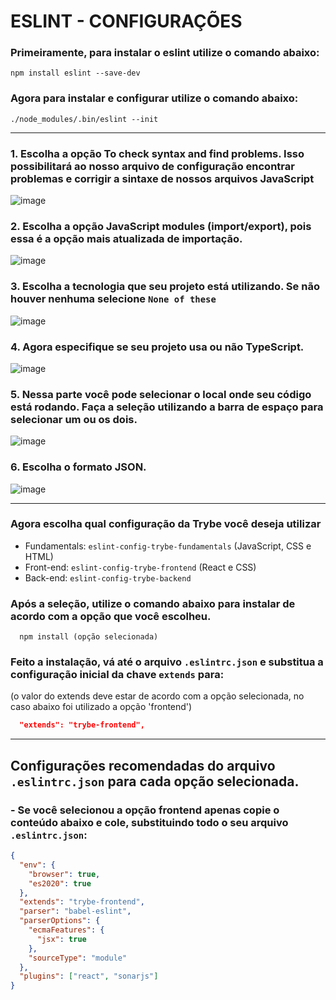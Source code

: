 # ESLINT - CONFIGURAÇÕES

### Primeiramente, para instalar o **eslint** utilize o comando abaixo:

````shell
npm install eslint --save-dev
````

### Agora para instalar e configurar utilize o comando abaixo:

````shell
./node_modules/.bin/eslint --init
````

---

### 1. Escolha a opção **To check syntax and find problems**. Isso possibilitará ao nosso arquivo de configuração encontrar problemas e corrigir a sintaxe de nossos arquivos JavaScript
![image](https://i.imgur.com/KAesYuC.png)

### 2. Escolha a opção **JavaScript modules (import/export)**, pois essa é a opção mais atualizada de importação.
![image](https://i.imgur.com/aMk08m3.png)

### 3. Escolha a tecnologia que seu projeto está utilizando. Se não houver nenhuma selecione ``None of these``

![image](https://i.imgur.com/XrsXeOd.png)

### 4. Agora especifique se seu projeto usa ou não TypeScript.
![image](https://i.imgur.com/lCPCcBM.png)

### 5. Nessa parte você pode selecionar o local onde seu código está rodando. Faça a seleção utilizando a barra de espaço para selecionar um ou os dois.
![image](https://i.imgur.com/PyPuUn2.png)

### 6. Escolha o formato JSON.
![image](https://i.imgur.com/sCGfODI.png)

---

### Agora escolha qual configuração da Trybe você deseja utilizar

- Fundamentals: `eslint-config-trybe-fundamentals` (JavaScript, CSS e HTML)
- Front-end: `eslint-config-trybe-frontend` (React e CSS)
- Back-end: `eslint-config-trybe-backend`


### Após a seleção, utilize o comando abaixo para instalar de acordo com a opção que você escolheu.
````shell
  npm install (opção selecionada)
````

### Feito a instalação, vá até o arquivo ``.eslintrc.json`` e substitua a configuração inicial da chave ``extends`` para:
(o valor do extends deve estar de acordo com a opção selecionada, no caso abaixo foi utilizado a opção 'frontend')

````json
  "extends": "trybe-frontend",
````

---

## Configurações recomendadas do arquivo ``.eslintrc.json`` para cada opção selecionada.

### - Se você selecionou a opção **frontend** apenas copie o conteúdo abaixo e cole, substituindo todo o seu arquivo ``.eslintrc.json``:
  ````json
  {
    "env": {
      "browser": true,
      "es2020": true
    },
    "extends": "trybe-frontend",
    "parser": "babel-eslint",
    "parserOptions": {
      "ecmaFeatures": {
        "jsx": true
      },
      "sourceType": "module"
    },
    "plugins": ["react", "sonarjs"]
  }
  
  ````

